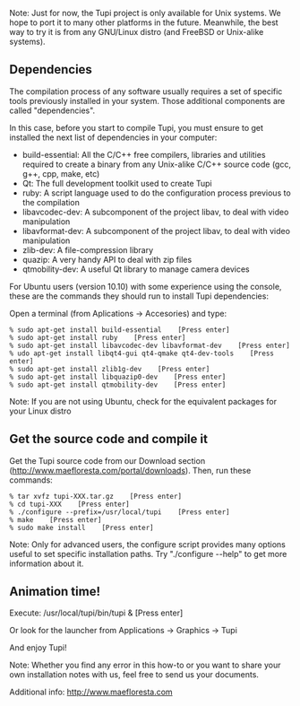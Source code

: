 Note: Just for now, the Tupi project is only available for Unix systems. 
We hope to port it to many other platforms in the future. Meanwhile, the 
best way to try it is from any GNU/Linux distro (and FreeBSD or Unix-alike 
systems).

## Dependencies

The compilation process of any software usually requires a set of specific
tools previously installed in your system. Those additional components are 
called "dependencies".

In this case, before you start to compile Tupi, you must ensure to get 
installed the next list of dependencies in your computer:

* build-essential: All the C/C++ free compilers, libraries and utilities
  required to create a binary from any Unix-alike C/C++ source code (gcc,
  g++, cpp, make, etc)
* Qt: The full development toolkit used to create Tupi
* ruby: A script language used to do the configuration process previous 
  to the compilation
* libavcodec-dev: A subcomponent of the project libav, to deal with 
  video manipulation
* libavformat-dev: A subcomponent of the project libav, to deal with 
  video manipulation
* zlib-dev: A file-compression library
* quazip: A very handy API to deal with zip files
* qtmobility-dev: A useful Qt library to manage camera devices

For Ubuntu users (version 10.10) with some experience using the console, 
these are the commands they should run to install Tupi dependencies:

Open a terminal (from Aplications -> Accesories) and type:

    % sudo apt-get install build-essential    [Press enter]
    % sudo apt-get install ruby    [Press enter]
    % sudo apt-get install libavcodec-dev libavformat-dev    [Press enter]
    % udo apt-get install libqt4-gui qt4-qmake qt4-dev-tools    [Press enter]
    % sudo apt-get install zlib1g-dev    [Press enter]
    % sudo apt-get install libquazip0-dev    [Press enter]
    % sudo apt-get install qtmobility-dev    [Press enter]

Note: If you are not using Ubuntu, check for the equivalent packages for your
Linux distro

## Get the source code and compile it

Get the Tupi source code from our Download section
(http://www.maefloresta.com/portal/downloads). Then, 
run these commands:

    % tar xvfz tupi-XXX.tar.gz    [Press enter]
    % cd tupi-XXX    [Press enter]
    % ./configure --prefix=/usr/local/tupi    [Press enter]
    % make    [Press enter]
    % sudo make install    [Press enter]

Note: Only for advanced users, the configure script provides many options 
useful to set specific installation paths. Try "./configure --help" to get 
more information about it.

## Animation time!

Execute:
    /usr/local/tupi/bin/tupi &    [Press enter]

Or look for the launcher from Applications -> Graphics -> Tupi

And enjoy Tupi!

Note: Whether you find any error in this how-to or you want to share your own
installation notes with us, feel free to send us your documents.

Additional info: http://www.maefloresta.com

